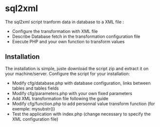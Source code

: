 sql2xml
=======
The sql2xml script tranform data in database to a XML file :
- Configure the transformation with XML file
- Describe Database fetch in the transformation configuration file
- Execute PHP and your own function to transform values


Installation
------------
The installation is simple, juste download the script zip and extract it on your machine/server.
Configure the script for your installation:
- Modify cfg/database.php with database configuration, links between tables and tables fields
- Modify cfg/parameters.php with your own fixed parameters
- Add XML transformation file following the guide
- Modify cfg/function.php to add personnal value transform function (for exemple: mysubstr())
- Test the application with index.php (change necessary to specify the XML configuration file)
